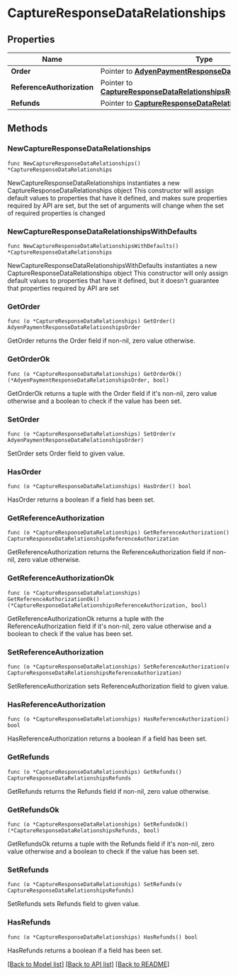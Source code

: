 # CaptureResponseDataRelationships

## Properties

Name | Type | Description | Notes
------------ | ------------- | ------------- | -------------
**Order** | Pointer to [**AdyenPaymentResponseDataRelationshipsOrder**](AdyenPaymentResponseDataRelationshipsOrder.md) |  | [optional] 
**ReferenceAuthorization** | Pointer to [**CaptureResponseDataRelationshipsReferenceAuthorization**](CaptureResponseDataRelationshipsReferenceAuthorization.md) |  | [optional] 
**Refunds** | Pointer to [**CaptureResponseDataRelationshipsRefunds**](CaptureResponseDataRelationshipsRefunds.md) |  | [optional] 

## Methods

### NewCaptureResponseDataRelationships

`func NewCaptureResponseDataRelationships() *CaptureResponseDataRelationships`

NewCaptureResponseDataRelationships instantiates a new CaptureResponseDataRelationships object
This constructor will assign default values to properties that have it defined,
and makes sure properties required by API are set, but the set of arguments
will change when the set of required properties is changed

### NewCaptureResponseDataRelationshipsWithDefaults

`func NewCaptureResponseDataRelationshipsWithDefaults() *CaptureResponseDataRelationships`

NewCaptureResponseDataRelationshipsWithDefaults instantiates a new CaptureResponseDataRelationships object
This constructor will only assign default values to properties that have it defined,
but it doesn't guarantee that properties required by API are set

### GetOrder

`func (o *CaptureResponseDataRelationships) GetOrder() AdyenPaymentResponseDataRelationshipsOrder`

GetOrder returns the Order field if non-nil, zero value otherwise.

### GetOrderOk

`func (o *CaptureResponseDataRelationships) GetOrderOk() (*AdyenPaymentResponseDataRelationshipsOrder, bool)`

GetOrderOk returns a tuple with the Order field if it's non-nil, zero value otherwise
and a boolean to check if the value has been set.

### SetOrder

`func (o *CaptureResponseDataRelationships) SetOrder(v AdyenPaymentResponseDataRelationshipsOrder)`

SetOrder sets Order field to given value.

### HasOrder

`func (o *CaptureResponseDataRelationships) HasOrder() bool`

HasOrder returns a boolean if a field has been set.

### GetReferenceAuthorization

`func (o *CaptureResponseDataRelationships) GetReferenceAuthorization() CaptureResponseDataRelationshipsReferenceAuthorization`

GetReferenceAuthorization returns the ReferenceAuthorization field if non-nil, zero value otherwise.

### GetReferenceAuthorizationOk

`func (o *CaptureResponseDataRelationships) GetReferenceAuthorizationOk() (*CaptureResponseDataRelationshipsReferenceAuthorization, bool)`

GetReferenceAuthorizationOk returns a tuple with the ReferenceAuthorization field if it's non-nil, zero value otherwise
and a boolean to check if the value has been set.

### SetReferenceAuthorization

`func (o *CaptureResponseDataRelationships) SetReferenceAuthorization(v CaptureResponseDataRelationshipsReferenceAuthorization)`

SetReferenceAuthorization sets ReferenceAuthorization field to given value.

### HasReferenceAuthorization

`func (o *CaptureResponseDataRelationships) HasReferenceAuthorization() bool`

HasReferenceAuthorization returns a boolean if a field has been set.

### GetRefunds

`func (o *CaptureResponseDataRelationships) GetRefunds() CaptureResponseDataRelationshipsRefunds`

GetRefunds returns the Refunds field if non-nil, zero value otherwise.

### GetRefundsOk

`func (o *CaptureResponseDataRelationships) GetRefundsOk() (*CaptureResponseDataRelationshipsRefunds, bool)`

GetRefundsOk returns a tuple with the Refunds field if it's non-nil, zero value otherwise
and a boolean to check if the value has been set.

### SetRefunds

`func (o *CaptureResponseDataRelationships) SetRefunds(v CaptureResponseDataRelationshipsRefunds)`

SetRefunds sets Refunds field to given value.

### HasRefunds

`func (o *CaptureResponseDataRelationships) HasRefunds() bool`

HasRefunds returns a boolean if a field has been set.


[[Back to Model list]](../README.md#documentation-for-models) [[Back to API list]](../README.md#documentation-for-api-endpoints) [[Back to README]](../README.md)



